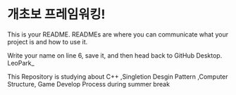 # 개초보 프레임워킹!

This is your README. READMEs are where you can communicate what your project is and how to use it.

Write your name on line 6, save it, and then head back to GitHub Desktop.
LeoPark_

This Repository is studying about C++ ,Singletion Desgin Pattern ,Computer Structure, Game Develop Process during summer break 
